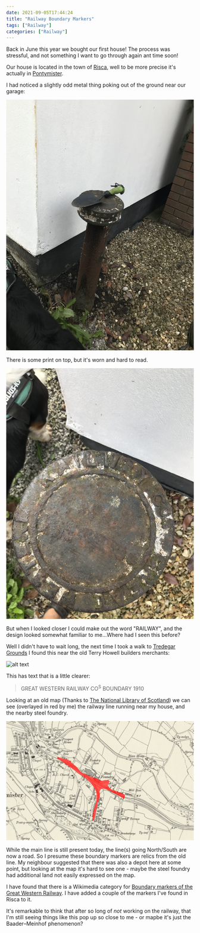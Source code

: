 ```yaml
---
date: 2021-09-05T17:44:24
title: "Railway Boundary Markers"
tags: ["Railway"]
categories: ["Railway"]
---
```


Back in June this year we bought our first house!  The process was stressful, and not something I want to go through again ant time soon!

Our house is located in the town of [Risca](https://en.wikipedia.org/wiki/Risca), well to be more precise it's actually in [Pontymister](https://en.wikipedia.org/wiki/Pontymister).

I had noticed a slightly odd metal thing poking out of the ground near our garage:

![alt text](IMG_2312.jpg "Great Western Railway Boundary Marker near my house")

There is some print on top, but it's worn and hard to read.  

![alt text](IMG_2313.jpg "Great Western Railway Boundary Marker near my house - top view")

But when I looked closer I could make out the word "RAILWAY", and the design looked somewhat familiar to me...Where had I seen this before?

Well I didn't have to wait long, the next time I took a walk to [Tredegar Grounds](https://britishlistedbuildings.co.uk/300022516-entrance-to-tredegar-grounds-risca) I found this near the old Terry Howell builders merchants:

![alt text](IMG_2318.jpg "Great Western Railway Boundary Marker near Tredegar Grounds, Risca")

This has text that is a little clearer:

> GREAT WESTERN RAILWAY CO<sup>S</sup> BOUNDARY 1910

Looking at an old map (Thanks to [The National Library of Scotland](https://maps.nls.uk/)) we can see (overlayed in red by me) the railway line running near my house, and the nearby steel foundry.

![alt text](map_1.png "Map of railway in Risca between 1888-1913")

While the main line is still present today, the line(s) going North/South are now a road.  So I presume these boundary markers are relics from the old line.  My neighbour suggested that there was also a depot here at some point, but looking at the map it's hard to see one - maybe the steel foundry had additional land not easily expressed on the map.

I have found that there is a Wikimedia category for [Boundary markers of the Great Western Railway](https://commons.wikimedia.org/wiki/Category:Boundary_markers_of_the_Great_Western_Railway).  I have added a couple of the markers I've found in Risca to it.

It's remarkable to think that after so long of _not_ working on the railway, that I'm still seeing things like this pop up so close to me - or mapbe it's just the Baader–Meinhof phenomenon?